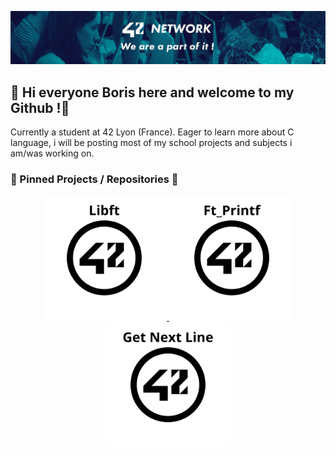![Header](https://github.com/IBobbyI/IBobbyI/blob/main/42lyon-banner.jpeg)

## 👋 Hi everyone Boris here and welcome to my Github !👋

Currently a student at 42 Lyon (France). Eager to learn more about C language, i will be posting most of my school projects and subjects i am/was working on.
<!--
**IBobbyI/IBobbyI** is a ✨ _special_ ✨ repository because its `README.md` (this file) appears on your GitHub profile.

Here are some ideas to get you started:

- 🔭 I’m currently working on ...
- 🌱 I’m currently learning ...
- 👯 I’m looking to collaborate on ...
- 🤔 I’m looking for help with ...
- 💬 Ask me about ...
- 📫 How to reach me: ...
- 😄 Pronouns: ...
- ⚡ Fun fact: ...
-->

### 📌 Pinned Projects / Repositories 📌
<p align="center">
    <a href="https://github.com/IBobbyI/Libft42">
      <img width="200" src="https://github.com/IBobbyI/IBobbyI/blob/main/Libft%20logo.png"/>
    </a>
    <a href="https://github.com/IBobbyI/Ft_Printf42">
      <img width="200" src="https://github.com/IBobbyI/IBobbyI/blob/main/Printf%20logo.png"/>
      <!--   <img align="center" src="https://github-readme-stats.vercel.app/api/pin/?username=leviarista&repo=eco-stats-peru&show_icons=true&theme=tokyonight&show_owner=false" /> -->
    </a>
    <a href="https://github.com/IBobbyI/Get_Next_Line42">
      <img width="200" src="https://github.com/IBobbyI/IBobbyI/blob/main/GNL%20logo.png"/>
      <!--   <img align="center" src="https://github-readme-stats.vercel.app/api/pin/?username=leviarista&repo=twenty_one_mining&show_icons=true&theme=tokyonight&show_owner=false" /> -->
    </a>
